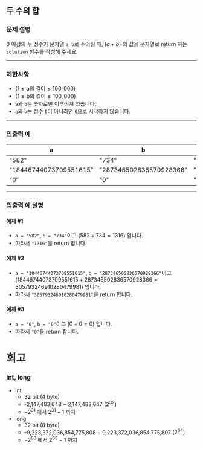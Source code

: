 ## 두 수의 합

### 문제 설명
0 이상의 두 정수가 문자열 `a`, `b`로 주어질 때, $( a + b )$ 의 값을 문자열로 return 하는 `solution` 함수를 작성해 주세요.

---

### 제한사항
- $( 1 \leq \text{a의 길이} \leq 100,000 )$
- $( 1 \leq \text{b의 길이} \leq 100,000 )$
- `a`와 `b`는 숫자로만 이루어져 있습니다.
- `a`와 `b`는 정수 `0`이 아니라면 `0`으로 시작하지 않습니다.

---

### 입출력 예

| a                      | b                       | result                  |
|------------------------|-------------------------|-------------------------|
| "582"                  | "734"                   | "1316"                  |
| "18446744073709551615" | "287346502836570928366" | "305793246910280479981" |
| "0"                    | "0"                     | "0"                     |

---

### 입출력 예 설명

#### 예제 #1
- `a = "582"`, `b = "734"`이고 $( 582 + 734 = 1316 )$ 입니다.
- 따라서 `"1316"`을 return 합니다.

#### 예제 #2
- `a = "18446744073709551615"`, `b = "287346502836570928366"`이고 $( 18446744073709551615 + 287346502836570928366 = 305793246910280479981 )$ 입니다.
- 따라서 `"305793246910280479981"`을 return 합니다.

#### 예제 #3
- `a = "0"`, `b = "0"`이고 $( 0 + 0 = 0 )$ 입니다.
- 따라서 `"0"`을 return 합니다.
# 회고
### int, long
- int 
  - 32 bit (4 byte)
  - -2,147,483,648 ~ 2,147,483,647 ($2^{32}$)
  - $-2^{31}$ 에서  $2^{31} - 1$ 까지
- long
  - 32 bit (8 byte)
  - -9,223,372,036,854,775,808 ~ 9,223,372,036,854,775,807 ($2^{64}$)
  - $-2^{63}$ 에서  $2^{63} - 1$ 까지 